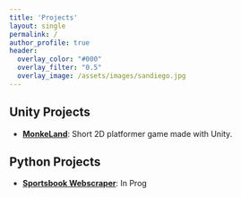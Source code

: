 ```yaml
---
title: 'Projects'
layout: single
permalink: /
author_profile: true
header:
  overlay_color: "#000"
  overlay_filter: "0.5"
  overlay_image: /assets/images/sandiego.jpg
---
```


## Unity Projects

- [**MonkeLand**](https://github.com/Weyhawk/MonkeLand): Short 2D platformer game made with Unity.

## Python Projects

- [**Sportsbook Webscraper**](https://github.com/Weyhawk/sbWebscraperTest): In Prog